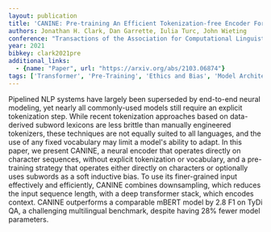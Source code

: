 ```yaml
---
layout: publication
title: 'CANINE: Pre-training An Efficient Tokenization-free Encoder For Language Representation'
authors: Jonathan H. Clark, Dan Garrette, Iulia Turc, John Wieting
conference: "Transactions of the Association for Computational Linguistics (2022) 10 73--91"
year: 2021
bibkey: clark2021pre
additional_links:
  - {name: "Paper", url: "https://arxiv.org/abs/2103.06874"}
tags: ['Transformer', 'Pre-Training', 'Ethics and Bias', 'Model Architecture', 'Reinforcement Learning', 'Training Techniques', 'Tokenization', 'Pretraining Methods', 'BERT']
---
```

Pipelined NLP systems have largely been superseded by end-to-end neural
modeling, yet nearly all commonly-used models still require an explicit
tokenization step. While recent tokenization approaches based on data-derived
subword lexicons are less brittle than manually engineered tokenizers, these
techniques are not equally suited to all languages, and the use of any fixed
vocabulary may limit a model's ability to adapt. In this paper, we present
CANINE, a neural encoder that operates directly on character sequences, without
explicit tokenization or vocabulary, and a pre-training strategy that operates
either directly on characters or optionally uses subwords as a soft inductive
bias. To use its finer-grained input effectively and efficiently, CANINE
combines downsampling, which reduces the input sequence length, with a deep
transformer stack, which encodes context. CANINE outperforms a comparable mBERT
model by 2.8 F1 on TyDi QA, a challenging multilingual benchmark, despite
having 28% fewer model parameters.
